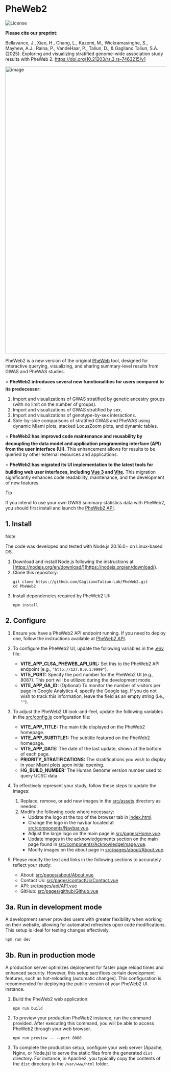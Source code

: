 # PheWeb2
![License](https://img.shields.io/github/license/GaglianoTaliun-Lab/PheWeb2-API)

**Please cite our preprint**: 

Bellavance, J., Xiao, H., Chang, L., Kazemi, M., Wickramasinghe, S., Mayhew, A.J., Raina, P., VandeHaar, P., Taliun, D., & Gagliano Taliun, S.A. (2025). Exploring and visualizing stratified genome-wide association study results with PheWeb 2. https://doi.org/10.21203/rs.3.rs-7463215/v1


<img width="1600" height="900" alt="image" src="https://github.com/user-attachments/assets/3f823732-523a-4659-8173-f4bd42e80a7a" />


PheWeb2 is a new version of the original [PheWeb](https://github.com/statgen/pheweb) tool, designed for interactive querying, visualizing, and sharing summary-level results from GWAS and PheWAS studies.

:star: **PheWeb2 introduces several new functionalities for users compared to its predecessor:**
1. Import and visualizations of GWAS stratified by genetic ancestry groups (with no limit on the number of groups).
2. Import and visualizations of GWAS stratified by sex.
3. Import and visualizations of genotype-by-sex interactions.
4. Side-by-side comparisons of stratified GWAS and PheWAS using dynamic Miami plots, stacked LocusZoom plots, and dynamic tables.


:star: **PheWeb2 has improved code maintenance and reusability by decoupling the data model and application programming interface (API) from the user interface (UI).** This enhancement allows for results to be queried by other external resources and applications.

:star: **PheWeb2 has migrated its UI implementation to the latest tools for building web user interfaces, including [Vue 3](https://vuejs.org/) and [Vite](https://vite.dev/).** This migration significantly enhances code readability, maintenance, and the development of new features.

> [!Tip]
> If you intend to use your own GWAS summary statistics data with PheWeb2, you should first install and launch the [PheWeb2 API](https://github.com/GaglianoTaliun-Lab/PheWeb2-API).


## 1. Install

> [!NOTE]
> The code was developed and tested with Node.js 20.16.0+ on Linux-based OS.

1. Download and install Node.js following the instructions at [https://nodejs.org/en/download/](https://nodejs.org/en/download/).
2. Clone this repository:
   ```
   git clone https://github.com/GaglianoTaliun-Lab/PheWeb2.git
   cd PheWeb2
   ```
3. Install dependencies required by PheWeb2 UI:
   ```
   npm install
   ```

## 2. Configure

1. Ensure you have a PheWeb2 API endpoint running. If you need to deploy one, follow the instructions available at [PheWeb2 API](https://github.com/GaglianoTaliun-Lab/PheWeb2-API).
 
2. To configure the PheWeb2 UI, update the following variables in the [.env](.env) file:
   - **VITE_APP_CLSA_PHEWEB_API_URL:** Set this to the PheWeb2 API endpoint (e.g., `"http://127.0.0.1:9999"`).
   - **VITE_PORT:** Specify the port number for the PheWeb2 UI (e.g., 8087). This port will be utilized during the development mode.
   - **VITE_APP_GA_ID:** (Optional) To monitor the number of visitors per page in Google Analytics 4, specify the Google tag. If you do not wish to track this information, leave the field as an empty string (i.e., `""`).
 
3. To adjust the PheWeb2 UI look-and-feel, update the following variables in the [src/config.js](src/config.js) configuration file:
   - **VITE_APP_TITLE:** The main title displayed on the PheWeb2 homepage.
   - **VITE_APP_SUBTITLE1:** The subtitle featured on the PheWeb2 homepage.
   - **VITE_APP_DATE:** The date of the last update, shown at the bottom of each page.
   - **PRIORITY_STRATIFICATIONS:** The stratifications you wish to display in your Miami plots upon initial opening.
   - **HG_BUILD_NUMBER:** The Human Genome version number used to query UCSC data.

4. To effectively represent your study, follow these steps to update the images:
   1. Replace, remove, or add new images in the [src/assets](src/assets) directory as needed.
   2. Modify the following code where necessary:
      - Update the logo at the top of the browser tab in [index.html](index.html).
      - Change the logo in the navbar located at [src/components/Navbar.vue](src/components/Navbar.vue).
      - Adjust the large logo on the main page in [src/pages/Home.vue](src/pages/Home.vue).
      - Update images in the acknowledgements section on the main page found in [src/components/AcknowledgeImage.vue](src/components/AcknowledgeImage.vue).
      - Modify images on the about page in [src/pages/about/About.vue](src/pages/about/About.vue).

5. Please modify the text and links in the following sections to accurately reflect your study:
   - About: [src/pages/about/About.vue](src/pages/about/About.vue)
   - Contact Us: [src/pages/contactUs/Contact.vue](src/pages/contactUs/Contact.vue)
   - API: [src/pages/api/API.vue](src/pages/api/API.vue)
   - GitHub: [src/pages/github/Github.vue](src/pages/github/Github.vue)
  
## 3a. Run in development mode
A development server provides users with greater flexibility when working on their website, allowing for automated refreshes upon code modifications. This setup is ideal for testing changes effectively.
```
npm run dev
```

## 3b. Run in production mode
A production server optimizes deployment for faster page reload times and enhanced security. However, this setup sacrifices certain development features, such as hot-reloading (automatic changes). This configuration is recommended for deploying the public version of your PheWeb2 UI instance.

1. Build the PheWeb2 web application:
   ```
   npm run build
   ```
2. To preview your production PheWeb2 instance, run the command provided. After executing this command, you will be able to access PheWeb2 through your web browser.
   ```
   npm run preview -- --port 8080
   ```
3. To complete the production setup, configure your web server (Apache, Nginx, or Node.js) to serve the static files from the generated `dist` directory. For instance, in Apache2, you typically copy the contents of the `dist` directory to the `/var/www/html` folder.

